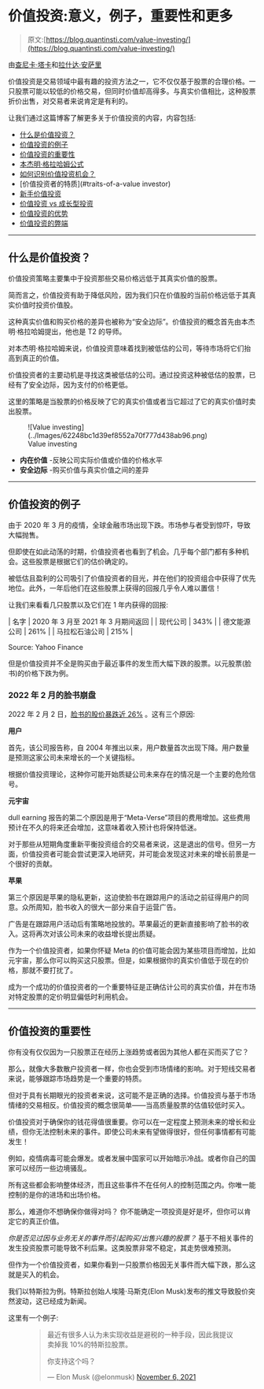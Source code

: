 # 价值投资:意义，例子，重要性和更多

> 原文:[https://blog.quantinsti.com/value-investing/](https://blog.quantinsti.com/value-investing/)

由[查尼卡·塔卡](https://www.linkedin.com/in/chainika-bahl-thakar-b32971155/)和[拉什达·安萨里](https://www.linkedin.com/in/rushda-ansari-82261214a)

价值投资是交易领域中最有趣的投资方法之一，它不仅仅基于股票的合理价格。一只股票可能以较低的价格交易，但同时价值却高得多。与真实价值相比，这种股票折价出售，对交易者来说肯定是有利的。

让我们通过这篇博客了解更多关于价值投资的内容，内容包括:

*   [什么是价值投资？](#what-is-value-investing)
*   [价值投资的例子](#example-of-value-investing)
*   [价值投资的重要性](#importance-of-value-investing)
*   [本杰明·格拉哈姆公式](#formula-of-benjamin-graham)
*   [如何识别价值投资机会？](#how-to-identify-value-investing-opportunities)
*   [价值投资者的特质](#traits-of-a-value investor)
*   [新手价值投资](#value-investing-for-beginners)
*   [价值投资 vs 成长型投资](#value-investing-vs-growth-investing)
*   [价值投资的优势](#advantages-of-value-investing)
*   [价值投资的弊端](#disadvantages-of-value-investing)

* * *

## 什么是价值投资？

价值投资策略主要集中于投资那些交易价格远低于其真实价值的股票。

简而言之，价值投资有助于降低风险，因为我们只在价值股的当前价格远低于其真实价值时投资价值股。

这种真实价值和购买价格的差异也被称为“安全边际”。价值投资的概念首先由本杰明·格拉哈姆提出，他也是 T2 的导师。

对本杰明·格拉哈姆来说，价值投资意味着找到被低估的公司，等待市场将它们抬高到真正的价值。

价值投资者的主要动机是寻找这类被低估的公司。通过投资这种被低估的股票，已经有了安全边际，因为支付的价格更低。

这里的策略是当股票的价格反映了它的真实价值或者当它超过了它的真实价值时卖出股票。

<figure class="kg-card kg-image-card kg-width-full kg-card-hascaption">![Value investing](../Images/62248bc1d39ef8552a70f777d438ab96.png)

<figcaption>Value investing</figcaption>

</figure>

*   **内在价值** -反映公司实际价值或价值的价格水平
*   **安全边际** -购买价值与真实价值之间的差异

* * *

## 价值投资的例子

由于 2020 年 3 月的疫情，全球金融市场出现下跌。市场参与者受到惊吓，导致大幅抛售。

但即使在如此动荡的时期，价值投资者也看到了机会。几乎每个部门都有多种机会。这些股票是根据它们的估价确定的。

被低估且盈利的公司吸引了价值投资者的目光，并在他们的投资组合中获得了优先地位。此外，一年后他们在这些股票上获得的回报几乎令人难以置信！

让我们来看看几只股票以及它们在 1 年内获得的回报:

| 名字 | 2020 年 3 月至 2021 年 3 月期间返回 |
| 现代公司 | 343% |
| 德文能源公司 | 261% |
| 马拉松石油公司 | 215% |

Source: Yahoo Finance

但是价值投资并不全是购买由于最近事件的发生而大幅下跌的股票。以元股票(脸书)的价格下跌为例。

### 2022 年 2 月的脸书崩盘

2022 年 2 月 2 日，[脸书的股价暴跌近 26%](https://www.cnbc.com/2022/02/03/facebook-shares-plummet-22percent-after-reporting-weak-guidance.html) 。这有三个原因:

**用户**

首先，该公司报告称，自 2004 年推出以来，用户数量首次出现下降。用户数量是预测这家公司未来增长的一个关键指标。

根据价值投资理论，这种你可能开始质疑公司未来存在的情况是一个主要的危险信号。

**元宇宙**

dull earning 报告的第二个原因是用于“Meta-Verse”项目的费用增加。这些费用预计在不久的将来还会增加，这意味着收入预计也将保持低迷。

对于那些从短期角度重新平衡投资组合的交易者来说，这是退出的信号。但另一方面，价值投资者可能会尝试更深入地研究，并可能会发现这对未来的增长前景是一个很好的贡献。

**苹果**

第三个原因是苹果的隐私更新，这迫使脸书在跟踪用户的活动之前征得用户的同意。众所周知，脸书收入的很大一部分来自于运营广告。

广告是在跟踪用户活动后有策略地投放的。苹果最近的更新直接影响了脸书的收入。这将再次对该公司未来的收益增长提出质疑。

作为一个价值投资者，如果你怀疑 Meta 的价值可能会因为某些项目而增加，比如元宇宙，那么你可以购买这只股票。但是，如果根据你的真实价值低于现在的价格，那就不要打扰了。

成为一个成功的价值投资者的一个重要特征是正确估计公司的真实价值，并在市场对特定股票的定价明显偏低时利用机会。

* * *

## 价值投资的重要性

你有没有仅仅因为一只股票正在经历上涨趋势或者因为其他人都在买而买了它？

那么，就像大多数散户投资者一样，你也会受到市场情绪的影响。对于短线交易者来说，能够跟踪市场趋势是一个重要的特质。

但对于具有长期眼光的投资者来说，这可能不是正确的选择。价值投资与基于市场情绪的交易相反。价值投资的概念很简单——当高质量股票的估值较低时买入。

价值投资对于确保你的钱花得值很重要。你可以在一定程度上预测未来的增长和业绩，但你无法控制未来的事件。即使公司未来有望做得很好，但任何事情都有可能发生！

例如，疫情病毒可能会爆发。或者发展中国家可以开始暗示冷战。或者你自己的国家可以经历一些边境骚乱。

所有这些都会影响整体经济，而且这些事件不在任何人的控制范围之内。你唯一能控制的是你的进场和出场价格。

那么，难道你不想确保你做得对吗？
你不能确定一项投资是好是坏，但你可以肯定它的真正价值。

*你是否见过因与业务无关的事件而引起购买/出售兴趣的股票？* 基于不相关事件的发生投资股票可能导致不利后果。这类股票非常不稳定，其走势很难预测。

但作为一个价值投资者，如果你看到一只股票价格因无关事件而大幅下跌，那么这就是买入的机会。

我们以特斯拉为例。特斯拉创始人埃隆·马斯克(Elon Musk)发布的推文导致股价突然波动，这已经成为新闻。

这里有一个例子:

<figure class="kg-card kg-embed-card">

> 最近有很多人认为未实现收益是避税的一种手段，因此我提议卖掉我 10%的特斯拉股票。
> 
> 你支持这个吗？
> 
> — Elon Musk (@elonmusk) [November 6, 2021](https://twitter.com/elonmusk/status/1457064697782489088?ref_src=twsrc%5Etfw)

</figure>